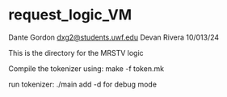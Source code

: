 # request_logic_VM



Dante Gordon dxg2@students.uwf.edu
Devan Rivera
10/013/24


This is the directory for the MRSTV logic 

Compile the tokenizer using:
make -f token.mk

run tokenizer:
./main 
add -d for debug mode